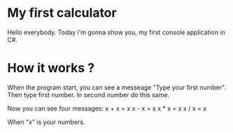 # My first calculator
Hello everybody. Today i'm gonna show you, my first console application in C#.

# How it works ?
When the program start, you can see a messeage "Type your first number". Then type first number.
In second number do this same.

Now you can see four messages:
x + x = x
x - x = x
x * x = x
x / x = x

When "x" is your numbers.
